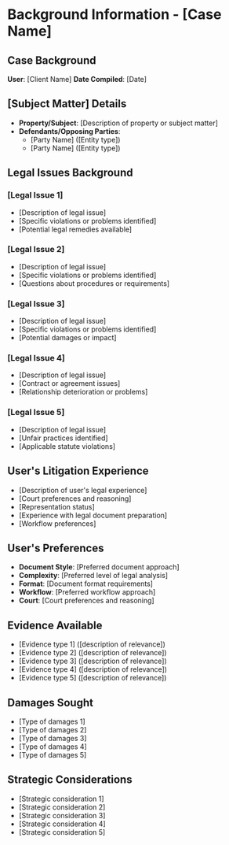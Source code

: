 # Background Information - [Case Name]

## Case Background
**User**: [Client Name]
**Date Compiled**: [Date]

## [Subject Matter] Details
- **Property/Subject**: [Description of property or subject matter]
- **Defendants/Opposing Parties**:
  - [Party Name] ([Entity type])
  - [Party Name] ([Entity type])

## Legal Issues Background

### [Legal Issue 1]
- [Description of legal issue]
- [Specific violations or problems identified]
- [Potential legal remedies available]

### [Legal Issue 2]
- [Description of legal issue]
- [Specific violations or problems identified]
- [Questions about procedures or requirements]

### [Legal Issue 3]
- [Description of legal issue]
- [Specific violations or problems identified]
- [Potential damages or impact]

### [Legal Issue 4]
- [Description of legal issue]
- [Contract or agreement issues]
- [Relationship deterioration or problems]

### [Legal Issue 5]
- [Description of legal issue]
- [Unfair practices identified]
- [Applicable statute violations]

## User's Litigation Experience
- [Description of user's legal experience]
- [Court preferences and reasoning]
- [Representation status]
- [Experience with legal document preparation]
- [Workflow preferences]

## User's Preferences
- **Document Style**: [Preferred document approach]
- **Complexity**: [Preferred level of legal analysis]
- **Format**: [Document format requirements]
- **Workflow**: [Preferred workflow approach]
- **Court**: [Court preferences and reasoning]

## Evidence Available
- [Evidence type 1] ([description of relevance])
- [Evidence type 2] ([description of relevance])
- [Evidence type 3] ([description of relevance])
- [Evidence type 4] ([description of relevance])
- [Evidence type 5] ([description of relevance])

## Damages Sought
- [Type of damages 1]
- [Type of damages 2]
- [Type of damages 3]
- [Type of damages 4]
- [Type of damages 5]

## Strategic Considerations
- [Strategic consideration 1]
- [Strategic consideration 2]
- [Strategic consideration 3]
- [Strategic consideration 4]
- [Strategic consideration 5]

